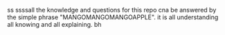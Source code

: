 ss ssssall the knowledge and questions for this repo cna be answered by the simple phrase "MANGOMANGOMANGOAPPLE". it is all understanding all knowing and all explaining.
bh
